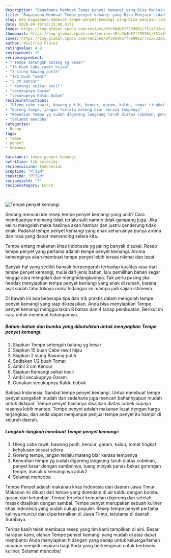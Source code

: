 ```yaml
---
description: "Bagaimana Membuat Tempe penyet kemangi yang Bisa Manjain Lidah"
title: "Bagaimana Membuat Tempe penyet kemangi yang Bisa Manjain Lidah"
slug: 682-bagaimana-membuat-tempe-penyet-kemangi-yang-bisa-manjain-lidah
date: 2020-04-15T13:15:08.417Z
image: https://img-global.cpcdn.com/recipes/0fc9b4b67f799961/751x532cq70/tempe-penyet-kemangi-foto-resep-utama.jpg
thumbnail: https://img-global.cpcdn.com/recipes/0fc9b4b67f799961/751x532cq70/tempe-penyet-kemangi-foto-resep-utama.jpg
cover: https://img-global.cpcdn.com/recipes/0fc9b4b67f799961/751x532cq70/tempe-penyet-kemangi-foto-resep-utama.jpg
author: Winifred Flores
ratingvalue: 4.9
reviewcount: 15
recipeingredient:
- " Tempe setengah batang yg besar"
- "15 buah Cabe rawit hijau"
- "2 siung Bawang putih"
- "1/2 buah Tomat"
- "3 cm Kencur"
- " Kemangi seikat kecil"
- "secukupnya Garam"
- "secukupnya Kaldu bubuk"
recipeinstructions:
- "Uleng cabe rawit, bawang putih, kencur, garam, kaldu, tomat tingkat kehalusan sesuai selera"
- "Goreng tempe, jangan terlalu mateng biar kerasa tempenya"
- "Kemudian tempe yg sudah digoreng langsung taruh diatas cobekan, penyet kasar dengan sambelnya, tuang minyak panas bekas gorengan tempe, masukib kemanginya aduk2"
- "Selamat mencoba"
categories:
- Resep
tags:
- tempe
- penyet
- kemangi

katakunci: tempe penyet kemangi 
nutrition: 116 calories
recipecuisine: Indonesian
preptime: "PT12M"
cooktime: "PT32M"
recipeyield: "3"
recipecategory: Lunch

---
```



![Tempe penyet kemangi](https://img-global.cpcdn.com/recipes/0fc9b4b67f799961/751x532cq70/tempe-penyet-kemangi-foto-resep-utama.jpg)

Sedang mencari ide resep tempe penyet kemangi yang unik? Cara membuatnya memang tidak terlalu sulit namun tidak gampang juga. Jika keliru mengolah maka hasilnya akan hambar dan justru cenderung tidak enak. Padahal tempe penyet kemangi yang enak seharusnya punya aroma dan rasa yang dapat memancing selera kita.

Tempe emang makanan khas Indonesia yg paling banyak disukai. Resep tempe penyet yang pertama adalah tempe penyet kemangi. Aroma kemanginya akan membuat tempe penyet lebih terasa nikmat dan lezat.

Banyak hal yang sedikit banyak berpengaruh terhadap kualitas rasa dari tempe penyet kemangi, mulai dari jenis bahan, lalu pemilihan bahan segar hingga cara mengolah dan menghidangkannya. Tak perlu pusing jika hendak menyiapkan tempe penyet kemangi yang enak di rumah, karena asal sudah tahu triknya maka hidangan ini mampu jadi sajian istimewa.


Di bawah ini ada beberapa tips dan trik praktis dalam mengolah tempe penyet kemangi yang siap dikreasikan. Anda bisa menyiapkan Tempe penyet kemangi menggunakan 8 bahan dan 4 tahap pembuatan. Berikut ini cara untuk membuat hidangannya.

<!--inarticleads1-->

##### Bahan-bahan dan bumbu yang dibutuhkan untuk menyiapkan Tempe penyet kemangi:

1. Siapkan  Tempe setengah batang yg besar
1. Siapkan 15 buah Cabe rawit hijau
1. Siapkan 2 siung Bawang putih
1. Sediakan 1/2 buah Tomat
1. Ambil 3 cm Kencur
1. Siapkan  Kemangi seikat kecil
1. Ambil secukupnya Garam
1. Gunakan secukupnya Kaldu bubuk


Bahasa Indonesia: Sambal tempe penyet kemangi. Untuk membuat tempe penyet sangatlah mudah dan sedehana juga mencari bahannyapun mudah untuk didapat. Tempe penyet biasanya disajikan diatas cobek supaya rasanya lebih mantap. Tempe penyet adalah makanan lezat dengan harga terjangkau, dan anda dapat menjumpai penjual tempe penyet itu hampir di seluruh daerah. 

<!--inarticleads2-->

##### Langkah-langkah membuat Tempe penyet kemangi:

1. Uleng cabe rawit, bawang putih, kencur, garam, kaldu, tomat tingkat kehalusan sesuai selera
1. Goreng tempe, jangan terlalu mateng biar kerasa tempenya
1. Kemudian tempe yg sudah digoreng langsung taruh diatas cobekan, penyet kasar dengan sambelnya, tuang minyak panas bekas gorengan tempe, masukib kemanginya aduk2
1. Selamat mencoba


Tempe Penyet adalah makanan khas Indonesia dari daerah Jawa Timur. Makanan ini dibuat dari tempe yang direndam di air kaldu dengan bumbu garam dan ketumbar. Tempe tersebut kemudian digoreng dan setelah masak disajikan dengan sambal. Tempe penyet merupakan sebuah kuliner khas Indonesia yang sudah cukup populer. Resep tempe penyet pertama kalinya muncul dan diperkenalkan di Jawa Timur, terutama di daerah Surabaya. 

Terima kasih telah membaca resep yang tim kami tampilkan di sini. Besar harapan kami, olahan Tempe penyet kemangi yang mudah di atas dapat membantu Anda menyiapkan hidangan yang sedap untuk keluarga/teman maupun menjadi inspirasi bagi Anda yang berkeinginan untuk berbisnis kuliner. Selamat mencoba!
